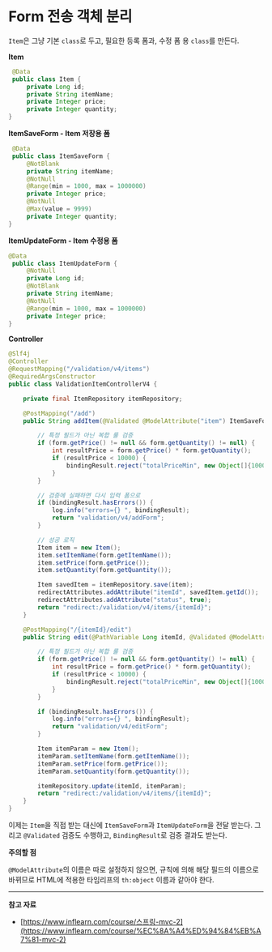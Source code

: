 # Form **전송 객체 분리**

`Item`은 그냥 기본 `class`로 두고, 필요한 등록 폼과, 수정 폼 용 `class`를 만든다.

**Item**

```java
 @Data
 public class Item {
     private Long id;
     private String itemName;
     private Integer price;
     private Integer quantity;
}
```

**ItemSaveForm - Item 저장용 폼**

```java
 @Data
 public class ItemSaveForm {
     @NotBlank
     private String itemName;
     @NotNull
     @Range(min = 1000, max = 1000000)
     private Integer price;
     @NotNull
     @Max(value = 9999)
     private Integer quantity;
}
```

**ItemUpdateForm - Item 수정용 폼**

```java
@Data
 public class ItemUpdateForm {
     @NotNull
     private Long id;
     @NotBlank
     private String itemName;
     @NotNull
     @Range(min = 1000, max = 1000000)
     private Integer price;
}
```

**Controller**

```java
@Slf4j
@Controller
@RequestMapping("/validation/v4/items")
@RequiredArgsConstructor
public class ValidationItemControllerV4 {

    private final ItemRepository itemRepository;

    @PostMapping("/add")
    public String addItem(@Validated @ModelAttribute("item") ItemSaveForm form, BindingResult bindingResult, RedirectAttributes redirectAttributes) {

        // 특정 필드가 아닌 복합 룰 검증
        if (form.getPrice() != null && form.getQuantity() != null) {
            int resultPrice = form.getPrice() * form.getQuantity();
            if (resultPrice < 10000) {
                bindingResult.reject("totalPriceMin", new Object[]{10000, resultPrice}, null);
            }
        }

        // 검증에 실패하면 다시 입력 폼으로
        if (bindingResult.hasErrors()) {
            log.info("errors={} ", bindingResult);
            return "validation/v4/addForm";
        }

        // 성공 로직
        Item item = new Item();
        item.setItemName(form.getItemName());
        item.setPrice(form.getPrice());
        item.setQuantity(form.getQuantity());

        Item savedItem = itemRepository.save(item);
        redirectAttributes.addAttribute("itemId", savedItem.getId());
        redirectAttributes.addAttribute("status", true);
        return "redirect:/validation/v4/items/{itemId}";
    }

    @PostMapping("/{itemId}/edit")
    public String edit(@PathVariable Long itemId, @Validated @ModelAttribute("item") ItemUpdateForm form, BindingResult bindingResult) {

        // 특정 필드가 아닌 복합 룰 검증
        if (form.getPrice() != null && form.getQuantity() != null) {
            int resultPrice = form.getPrice() * form.getQuantity();
            if (resultPrice < 10000) {
                bindingResult.reject("totalPriceMin", new Object[]{10000, resultPrice}, null);
            }
        }

        if (bindingResult.hasErrors()) {
            log.info("errors={} ", bindingResult);
            return "validation/v4/editForm";
        }

        Item itemParam = new Item();
        itemParam.setItemName(form.getItemName());
        itemParam.setPrice(form.getPrice());
        itemParam.setQuantity(form.getQuantity());

        itemRepository.update(itemId, itemParam);
        return "redirect:/validation/v4/items/{itemId}";
    }
}
```

이제는 `Item`을 직접 받는 대신에 `ItemSaveForm`과 `ItemUpdateForm`을 전달 받는다. 그리고 `@Validated` 검증도 수행하고, `BindingResult`로 검증 결과도 받는다.

**주의할 점**

`@ModelAttribute`의 이름은 따로 설정하지 않으면, 규칙에 의해 해당 필드의 이름으로 바뀌므로 HTML에 적용한 타임리프의 `th:object` 이름과 같아야 한다.

---

**참고 자료**

- [https://www.inflearn.com/course/스프링-mvc-2](https://www.inflearn.com/course/%EC%8A%A4%ED%94%84%EB%A7%81-mvc-2)
